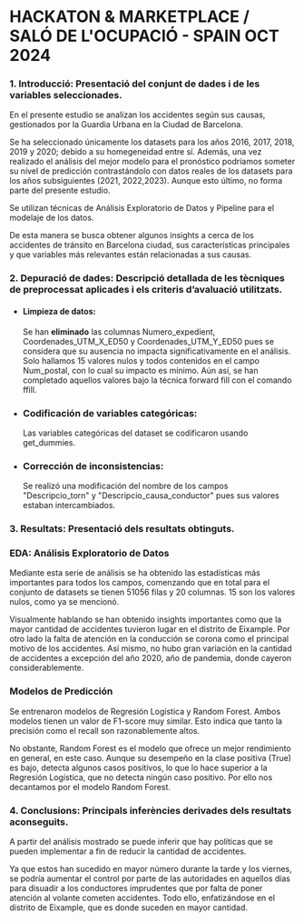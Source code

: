 # HACKATON & MARKETPLACE / SALÓ DE L'OCUPACIÓ - SPAIN OCT 2024

### 1. Introducció: Presentació del conjunt de dades i de les variables seleccionades.

En el presente estudio se analizan los accidentes según sus causas, gestionados por la Guardia Urbana en la Ciudad de Barcelona.

Se ha seleccionado únicamente los datasets para los años 2016, 2017, 2018, 2019 y 2020; debido a su homegeneidad entre sí. Además, una vez realizado el análisis del mejor modelo para el pronóstico podríamos someter su nível de predicción contrastándolo con datos reales de los datasets para los años subsiguientes (2021, 2022,2023). Aunque esto último, no forma parte del presente estudio.

Se utilizan técnicas de Análisis Exploratorio de Datos y Pipeline para el modelaje de los datos. 

De esta manera se busca obtener algunos insights a cerca de los accidentes de tránsito en Barcelona ciudad, sus características principales y que variables más relevantes están relacionadas a sus causas. 


### 2. Depuració de dades: Descripció detallada de les tècniques de preprocessat aplicades i els criteris d’avaluació utilitzats.

- #### Limpieza de datos:
  Se han **eliminado** las columnas Numero_expedient, Coordenades_UTM_X_ED50 y Coordenades_UTM_Y_ED50 pues se considera que su ausencia no impacta significativamente en el análisis.
  Solo hallamos 15 valores nulos y todos contenidos en el campo Num_postal, con lo cual su impacto es mínimo. Aún así, se han completado aquellos valores bajo la técnica forward fill con el comando     ffill. 

- ### Codificación de variables categóricas:
  Las variables categóricas del dataset se codificaron usando get_dummies.

- ### Corrección de inconsistencias: 
  Se realizó una modificación del nombre de los campos "Descripcio_torn" y "Descripcio_causa_conductor" pues sus valores estaban intercambiados.


### 3. Resultats: Presentació dels resultats obtinguts.

### EDA: Análisis Exploratorio de Datos
   Mediante esta serie de análisis se ha obtenido las estadísticas más importantes para todos los campos, comenzando que en total para el conjunto de datasets se tienen 51056 filas y 20 columnas. 15 son los valores nulos, como ya se mencionó. 
   
   Visualmente hablando se han obtenido insights importantes como que la mayor cantidad de accidentes tuvieron lugar en el distrito de Eixample. Por otro lado la falta de atención en la conducción se corona como el principal motivo de los accidentes. Así mismo, no hubo gran variación en la cantidad de accidentes a excepción del año 2020, año de pandemia, donde cayeron considerablemente.
  
### Modelos de Predicción

  Se entrenaron modelos de Regresión Logística y Random Forest. Ambos modelos tienen un valor de F1-score muy similar. Esto indica que tanto la precisión como el recall son razonablemente altos. 

  No obstante, Random Forest es el modelo que ofrece un mejor rendimiento en general, en este caso. Aunque su desempeño en la clase positiva (True) es bajo, detecta algunos casos positivos, lo que lo hace superior a la Regresión Logística, que no detecta ningún caso positivo. Por ello nos decantamos por el modelo Random Forest.

### 4. Conclusions: Principals inferències derivades dels resultats aconseguits.

A partir del análisis mostrado se puede inferir que hay políticas que se pueden implementar a fin de reducir la cantidad de accidentes. 

Ya que estos han sucedido en mayor número durante la tarde y los viernes, se podría aumentar el control por parte de las autoridades en aquellos días para disuadir a los conductores imprudentes que por falta de poner atención al volante cometen accidentes. Todo ello, enfatizándose en el distrito de Eixample, que es donde suceden en mayor cantidad.







